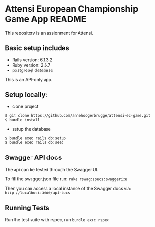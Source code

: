 # Attensi European Championship Game App README

This repository is an assignment for Attensi.

## Basic setup includes
- Rails version: 6.1.3.2
- Ruby version: 2.6.7
- postgresql database

This is an API-only app.

## Setup locally:

- clone project
```bash
$ git clone https://github.com/annehoogerbrugge/attensi-ec-game.git
$ bundle install
```
- setup the database

```bash
$ bundle exec rails db:setup
$ bundle exec rails db:seed
```

## Swagger API docs

The api can be tested through the Swagger UI.

To fill the swagger.json file run: `rake rswag:specs:swaggerize`

Then you can access a local instance of the Swagger docs via: `http://localhost:3000/api-docs`

## Running Tests

Run the test suite with rspec, run `bundle exec rspec`
